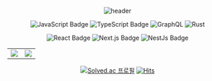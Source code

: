 <div align="center">

<!-- https://github.com/kyechan99/capsule-render -->
  ![header](https://capsule-render.vercel.app/api?type=waving&color=228be6&height=250&section=header&text=Kim%20Min%20Soo&animation=fadeIn&fontSize=70&fontColor=fff&fontAlignY=35&desc=Studying%20JS(TS)%20Backend%20and%20Frontend&descSize=25)

![JavaScript Badge](https://img.shields.io/badge/JavaScript-F7DF1E?style=for-the-badge&logo=JavaScript&logoColor=white)
![TypeScript Badge](https://img.shields.io/badge/Typescript-235A97?style=for-the-badge&logo=Typescript&logoColor=white)
![GraphQL](https://img.shields.io/badge/-GraphQL-E10098?style=for-the-badge&logo=graphql&logoColor=white)
![Rust](https://img.shields.io/badge/rust-%23F7A41D.svg?style=for-the-badge&logo=rust&logoColor=white)

![React Badge](https://img.shields.io/badge/React-000000?style=for-the-badge&logo=React&logoColor=%2361DAFB)
![Next.js Badge](https://img.shields.io/badge/Next.js-000000?style=for-the-badge&logo=next.js&logoColor=white)
![NestJs Badge](https://img.shields.io/badge/Nestjs-000000?style=for-the-badge&logo=Nestjs&logoColor=red)

<table>
  <tr>
    <td valign="top" width="50%">
      <img src = "https://github-readme-stats.vercel.app/api?username=neko113&show_icons=true&hide_border=true" align="center"/>
    </td>
    <td valign="top" width="50%">
      <img src = "https://github-readme-stats.vercel.app/api/top-langs/?username=neko113&layout=compact&hide_border=true&langs_count=6" align="center"/>
    </td>
  </tr>
</table>  

[![Solved.ac
프로필](http://mazassumnida.wtf/api/mini/generate_badge?boj=alstn113)](https://solved.ac/profile/alstn113) [![Hits](https://hits.seeyoufarm.com/api/count/incr/badge.svg?url=https%3A%2F%2Fgithub.com%2Fneko113%2Fhit-counter&count_bg=%2379C83D&title_bg=%23555555&icon=github.svg&icon_color=%23E7E7E7&title=hits&edge_flat=false)](https://hits.seeyoufarm.com)
</div>

